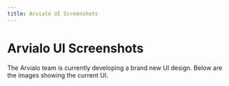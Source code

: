 ```yaml
---
title: Arvialo UI Screenshots
---
```



# Arvialo UI Screenshots
The Arvialo team is currently developing a brand new UI design. Below are the images showing the current UI.

<ZoomableImage src="/docs/images/resources/screenshots/1.webp" />
<br />

<ZoomableImage src="/docs/images/resources/screenshots/2.webp" />
<br />

<ZoomableImage src="/docs/images/resources/screenshots/3.webp" />
<br />

<ZoomableImage src="/docs/images/resources/screenshots/4.webp" />
<br />

<ZoomableImage src="/docs/images/resources/screenshots/5.webp" />
<br />

<ZoomableImage src="/docs/images/resources/screenshots/6.webp" />
<br />

<ZoomableImage src="/docs/images/resources/screenshots/7.webp" />
<br />

<ZoomableImage src="/docs/images/resources/screenshots/8.webp" />
<br />

<ZoomableImage src="/docs/images/resources/screenshots/9.webp" />
<br />

<ZoomableImage src="/docs/images/resources/screenshots/10.webp" />
<br />

<ZoomableImage src="/docs/images/resources/screenshots/11.webp" />
<br />

<ZoomableImage src="/docs/images/resources/screenshots/12.webp" />
<br />

<ZoomableImage src="/docs/images/resources/screenshots/13.webp" />
<br />

<ZoomableImage src="/docs/images/resources/screenshots/14.webp" />
<br />

<ZoomableImage src="/docs/images/resources/screenshots/15.webp" />
<br />

<ZoomableImage src="/docs/images/resources/screenshots/16.webp" />
<br />

<ZoomableImage src="/docs/images/resources/screenshots/17.webp" />
<br />

<ZoomableImage src="/docs/images/resources/screenshots/18.webp" />

 